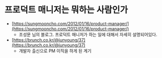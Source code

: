 # 프로덕트 매니저는 뭐하는 사람인가

* [https://sungmooncho.com/2012/01/16/product-manager/](https://sungmooncho.com/2012/01/16/product-manager/)
  * 조성문 님의 블로그. 프로덕트 매니저가 하는 일에 대해서 자세히 설명되어있다.&#x20;
* [https://brunch.co.kr/@junyoung/37](https://brunch.co.kr/@junyoung/37)
  * 개발자 출신으로 PM 이직을 하게 된 계기&#x20;
